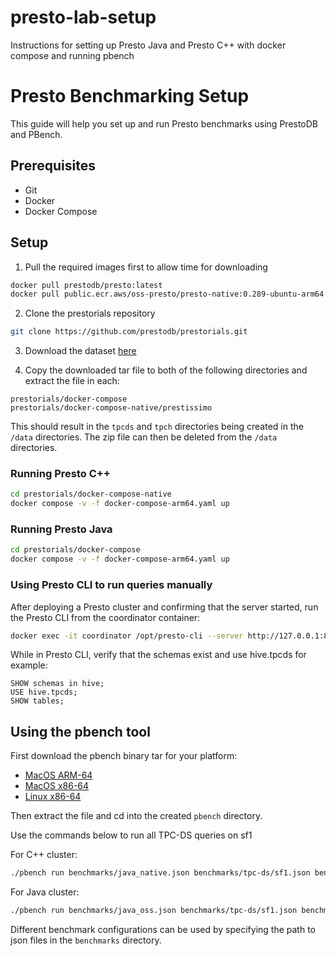 # presto-lab-setup
Instructions for setting up Presto Java and Presto C++ with docker compose and running pbench


# Presto Benchmarking Setup

This guide will help you set up and run Presto benchmarks using PrestoDB and PBench.

## Prerequisites

- Git
- Docker
- Docker Compose

## Setup

1. Pull the required images first to allow time for downloading

```bash
docker pull prestodb/presto:latest
docker pull public.ecr.aws/oss-presto/presto-native:0.289-ubuntu-arm64
```

2. Clone the prestorials repository

```bash
git clone https://github.com/prestodb/prestorials.git
```

3. Download the dataset [here](https://presto-virtual-lab.s3.amazonaws.com/data.tar)

4. Copy the downloaded tar file to both of the following directories and extract the file in each:
```
prestorials/docker-compose
prestorials/docker-compose-native/prestissimo
```
This should result in the `tpcds` and `tpch` directories being created in the `/data` directories.
The zip file can then be deleted from the `/data` directories.

### Running Presto C++
```bash
cd prestorials/docker-compose-native
docker compose -v -f docker-compose-arm64.yaml up
```

### Running Presto Java
```bash
cd prestorials/docker-compose
docker compose -v -f docker-compose-arm64.yaml up
```

### Using Presto CLI to run queries manually
After deploying a Presto cluster and confirming that the server started, run the Presto CLI from the coordinator container: 
```bash
docker exec -it coordinator /opt/presto-cli --server http://127.0.0.1:8080 
```
While in Presto CLI, verify that the schemas exist and use hive.tpcds for example:
```mysql
SHOW schemas in hive;
USE hive.tpcds;
SHOW tables;
```

## Using the pbench tool

First download the pbench binary tar for your platform:
- [MacOS ARM-64](https://presto-virtual-lab.s3.amazonaws.com/pbench_darwin_arm64.tar.gz)
- [MacOS x86-64](https://presto-virtual-lab.s3.amazonaws.com/pbench_darwin_amd64.tar.gz)
- [Linux x86-64](https://presto-virtual-lab.s3.amazonaws.com/pbench_linux_amd64.tar.gz)

Then extract the file and cd into the created `pbench` directory.

Use the commands below to run all TPC-DS queries on sf1

For C++ cluster:
```bash
./pbench run benchmarks/java_native.json benchmarks/tpc-ds/sf1.json benchmarks/tpc-ds/ds_power.json
```

For Java cluster:
```bash
./pbench run benchmarks/java_oss.json benchmarks/tpc-ds/sf1.json benchmarks/tpc-ds/ds_power.json
```

Different benchmark configurations can be used by specifying the path to json files in the `benchmarks` directory.

